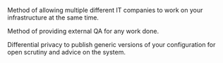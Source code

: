Method of allowing multiple different IT companies to work on your infrastructure at the same time.

Method of providing external QA for any work done.

Differential privacy to publish generic versions of your configuration for open scrutiny and advice on the system.